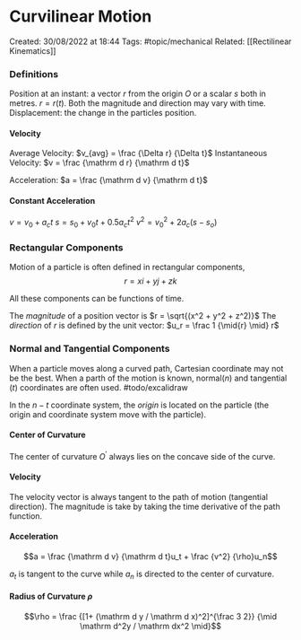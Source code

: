 # Curvilinear Motion
Created: 30/08/2022 at 18:44
Tags: #topic/mechanical 
Related: [[Rectilinear Kinematics]]

### Definitions
Position at an instant: a vector $r$ from the origin $O$ or a scalar $s$ both in metres. $r = r(t)$. Both the magnitude and direction may vary with time.
Displacement: the change in the particles position.

#### Velocity
Average Velocity: $v_{avg} = \frac {\Delta r} {\Delta t}$
Instantaneous Velocity: $v = \frac {\mathrm d r} {\mathrm d t}$

Acceleration: $a = \frac {\mathrm d v} {\mathrm d t}$

#### Constant Acceleration
$v = v_0 + a_ct$
$s = s_0 + v_0t+ 0.5a_ct^2$
$v^2 = v_0^2 + 2a_c(s - s_o)$

### Rectangular Components
Motion of a particle is often defined in rectangular components,
$$r = xi + yj + zk$$

All these components can be functions of time.

The *magnitude* of a position vector is $r = \sqrt{(x^2 + y^2 + z^2)}$
The *direction* of $r$ is defined by the unit vector: $u_r = \frac 1 {\mid{r} \mid} r$

### Normal and Tangential Components
When a particle moves along a curved path, Cartesian coordinate may not be the best.
When a parth of the motion is known, normal($n$) and tangential ($t$) coordinates are often used.
#todo/excalidraw

In the $n-t$ coordinate system, the *origin* is located on the particle (the origin and coordinate system move with the particle).

#### Center of Curvature
The center of curvature $O^{\prime}$ always lies on the concave side of the curve.

#### Velocity
The velocity vector is always tangent to the path of motion (tangential direction). 
The magnitude is take by taking the time derivative of the path function.

#### Acceleration
$$a = \frac {\mathrm d v} {\mathrm d t}u_t + \frac {v^2} {\rho}u_n$$

$a_t$ is tangent to the curve while $a_n$ is directed to the center of curvature.

#### Radius of Curvature $\rho$
$$\rho = \frac {[1+ (\mathrm d y / \mathrm d x)^2]^{\frac 3 2}} {\mid \mathrm d^2y / \mathrm dx^2 \mid}$$
